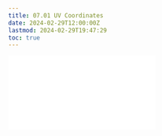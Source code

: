 ```yaml
---
title: 07.01 UV Coordinates
date: 2024-02-29T12:00:00Z
lastmod: 2024-02-29T19:47:29
toc: true
---
```


![Link to included file contents](../../../../3d-modeling/uv-coordinates.md)
